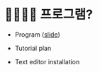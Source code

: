 # 👩‍💻🧑‍💻 프로그램?

* Program ([slide](https://swsvv.github.io/slide/00_intro.pdf))

* Tutorial plan

* Text editor installation

